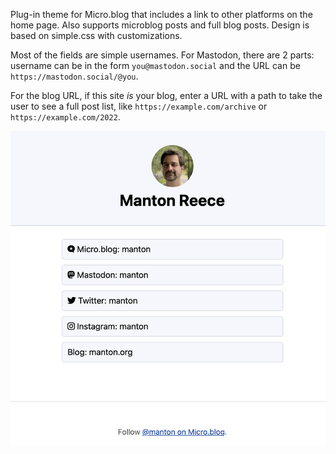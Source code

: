 Plug-in theme for Micro.blog that includes a link to other platforms on the home page. Also supports microblog posts and full blog posts. Design is based on simple.css with customizations.

Most of the fields are simple usernames. For Mastodon, there are 2 parts: username can be in the form `you@mastodon.social` and the URL can be `https://mastodon.social/@you`.

For the blog URL, if this site _is_ your blog, enter a URL with a path to take the user to see a full post list, like `https://example.com/archive` or `https://example.com/2022`.

![Screenshot](screenshot.png)